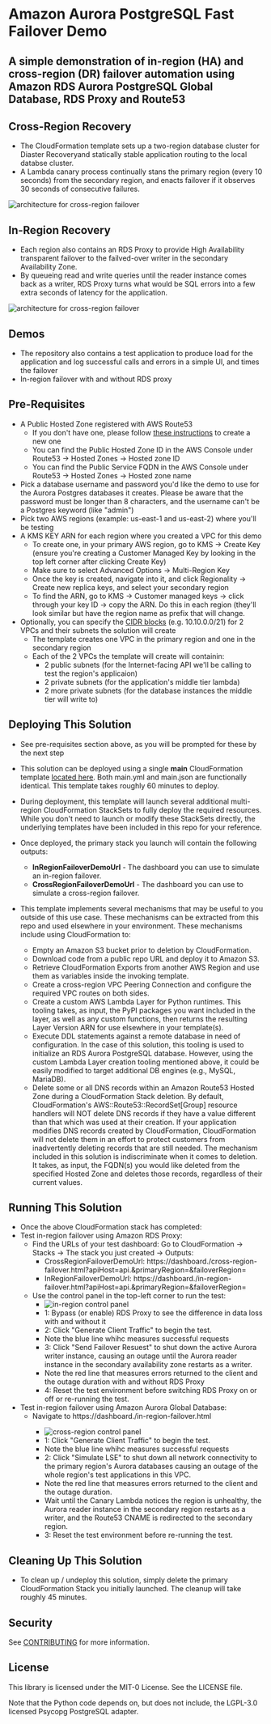 # Amazon Aurora PostgreSQL Fast Failover Demo

## A simple demonstration of in-region (HA) and cross-region (DR) failover automation using Amazon RDS Aurora PostgreSQL Global Database, RDS Proxy and Route53

## Cross-Region Recovery
- The CloudFormation template sets up a two-region database cluster for Diaster Recoveryand statically stable application routing to the local databse cluster.
- A Lambda canary process continually stans the primary region (every 10 seconds) from the secondary region, and enacts failover if it observes 30 seconds of consecutive failures.
 
![architecture for cross-region failover](architecture_multi_region.png)

## In-Region Recovery
- Each region also contains an RDS Proxy to provide High Availability transparent failover to the failved-over writer in the secondary Availability Zone.
- By queueing read and write queries until the reader instance comes back as a writer, RDS Proxy turns what would be SQL errors into a few extra seconds of latency for the application.

![architecture for cross-region failover](architecture_multi_region.png)

## Demos
- The repository also contains a test application to produce load for the application and log successful calls and errors in a simple UI, and times the failover
- In-region failover with and without RDS proxy

## Pre-Requisites
- A Public Hosted Zone registered with AWS Route53
	- If you don't have one, please follow [these instructions](https://aws.amazon.com/getting-started/hands-on/get-a-domain/) to create a new one
	- You can find the Public Hosted Zone ID in the AWS Console under Route53 -> Hosted Zones -> Hosted zone ID
	- You can find the Public Service FQDN in the AWS Console under Route53 -> Hosted Zones -> Hosted zone name
- Pick a database username and password you'd like the demo to use for the Aurora Postgres databases it creates. Please be aware that the password must be longer than 8 characters, and the username can't be a Postgres keyword (like "admin")
- Pick two AWS regions (example: us-east-1 and us-east-2) where you'll be testing
- A KMS KEY ARN for each region where you created a VPC for this demo
	- To create one, in your primary AWS region, go to KMS -> Create Key (ensure you're creating a Customer Managed Key by looking in the top left corner after clicking Create Key)
	- Make sure to select Advanced Options -> Multi-Region Key
	- Once the key is created, navigate into it, and click Regionality -> Create new replica keys, and select your secondary region
	- To find the ARN, go to KMS -> Customer managed keys -> click through your key ID -> copy the ARN. Do this in each region (they'll look similar but have the region name as prefix that will change.
- Optionally, you can specify the [CIDR blocks](https://en.wikipedia.org/wiki/Classless_Inter-Domain_Routing) (e.g. 10.10.0.0/21) for 2 VPCs and their subnets the solution will create
	- The template creates one VPC in the primary region and one in the secondary region
	- Each of the 2 VPCs the template will create will containin:
		- 2 public subnets (for the Internet-facing API we'll be calling to test the region's applicaion)
		- 2 private subnets (for the application's middle tier lambda)
		- 2 more private subnets (for the database instances the middle tier will write to)

## Deploying This Solution
- See pre-requisites section above, as you will be prompted for these by the next step
- This solution can be deployed using a single **main** CloudFormation template [located here](cloudformation/). Both main.yml and main.json are functionally identical. This template takes roughly 60 minutes to deploy.
- During deployment, this template will launch several additional multi-region CloudFormation StackSets to fully deploy the required resources. While you don't need to launch or modify these StackSets directly, the underlying templates have been included in this repo for your reference.
- Once deployed, the primary stack you launch will contain the following outputs:

  - **InRegionFailoverDemoUrl** - The dashboard you can use to simulate an in-region failover.
  - **CrossRegionFailoverDemoUrl** - The dashboard you can use to simulate a cross-region failover.

- This template implements several mechanisms that may be useful to you outside of this use case. These mechanisms can be extracted from this repo and used elsewhere in your environment. These mechanisms include using CloudFormation to:
  - Empty an Amazon S3 bucket prior to deletion by CloudFormation.
  - Download code from a public repo URL and deploy it to Amazon S3.
  - Retrieve CloudFormation Exports from another AWS Region and use them as variables inside the invoking template.
  - Create a cross-region VPC Peering Connection and configure the required VPC routes on both sides.
  - Create a custom AWS Lambda Layer for Python runtimes. This tooling takes, as input, the PyPI packages you want included in the layer, as well as any custom functions, then returns the resulting Layer Version ARN for use elsewhere in your template(s).
  - Execute DDL statements against a remote database in need of configuration. In the case of this solution, this tooling is used to initialize an RDS Aurora PostgreSQL database. However, using the custom Lambda Layer creation tooling mentioned above, it could be easily modified to target additional DB engines (e.g., MySQL, MariaDB).
  - Delete some or all DNS records within an Amazon Route53 Hosted Zone during a CloudFormation Stack deletion. By default, CloudFormation's AWS::Route53::RecordSet[Group] resource handlers will NOT delete DNS records if they have a value different than that which was used at their creation. If your application modifies DNS records created by CloudFormation, CloudFormation will not delete them in an effort to protect customers from inadvertently deleting records that are still needed. The mechanism included in this solution is indiscriminate when it comes to deletion. It takes, as input, the FQDN(s) you would like deleted from the specified Hosted Zone and deletes those records, regardless of their current values.

## Running This Solution
- Once the above CloudFormation stack has completed:
- Test in-region failover using Amazon RDS Proxy:
	- Find the URLs of your test dashboard: Go to CloudFormation -> Stacks -> The stack you just created -> Outputs:
		- CrossRegionFailoverDemoUrl: https://dashboard.<FQDN>/cross-region-failover.html?apiHost=api.<FQDN>&primaryRegion=<REGION1>&failoverRegion=<REGION2>
		- InRegionFailoverDemoUrl: https://dashboard.<FQDN>/in-region-failover.html?apiHost=api.<FQDN>&primaryRegion=<REGION1>&failoverRegion=<REGION2>
	- Use the control panel in the top-left corner to run the test:
		- ![in-region control panel](control_in_region.png)
		- 1: Bypass (or enable) RDS Proxy to see the difference in data loss with and without it
		- 2: Click "Generate Client Traffic" to begin the test.
		- Note the blue line whihc measures successful requests
		- 3: Click "Send Failover Resuest" to shut down the active Aurora writer instance, causing an outage until the Aurora reader instance in the secondary availability zone restarts as a writer. 
		- Note the red line that measures errors returned to the client and the outage duration with and without RDS Proxy
		- 4: Reset the test environment before switching RDS Proxy on or off or re-running the test.
- Test in-region failover using Amazon Aurora Global Database:
	- Navigate to https://dashboard.<your Public Service FQDN>/in-region-failover.html
		- ![cross-region control panel](control_cross_region.png)
		- 1: Click "Generate Client Traffic" to begin the test.
		- Note the blue line whihc measures successful requests
		- 2: Click "Simulate LSE" to shut down all network connectivity to the primary region's Aurora databases causing an outage of the whole region's test applications in this VPC.
		- Note the red line that measures errors returned to the client and the outage duration.
		- Wait until the Canary Lambda notices the region is unhealthy, the Aurora reader instance in the secondary region restarts as a writer, and the Route53 CNAME is redirected to the secondary region.
		- 3: Reset the test environment before re-running the test.

## Cleaning Up This Solution
- To clean up / undeploy this solution, simply delete the primary CloudFormation Stack you initially launched. The cleanup will take roughly 45 minutes.

## Security

See [CONTRIBUTING](CONTRIBUTING.md#security-issue-notifications) for more information.

## License

This library is licensed under the MIT-0 License. See the LICENSE file.

Note that the Python code depends on, but does not include, the LGPL-3.0 licensed Psycopg PostgreSQL adapter.
